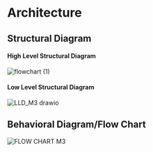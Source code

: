 # Architecture
##  Structural Diagram
  ####  High Level Structural Diagram
   
   ![flowchart (1)](https://user-images.githubusercontent.com/98812378/157800079-febeda98-50bc-43e9-bb76-ebf83521dd8b.jpg)

  ####  Low Level Structural Diagram
    
   ![LLD_M3 drawio](https://user-images.githubusercontent.com/98866279/157887883-59739b7f-706b-41bc-8ff2-e355b5f63928.png)   


## Behavioral Diagram/Flow Chart
   ![FLOW CHART M3](https://user-images.githubusercontent.com/98866279/157901677-83aeaf48-2d3e-4c4d-bf37-7cbb5b9aa6ad.png)
